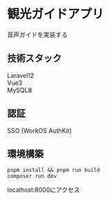 # 観光ガイドアプリ
音声ガイドを実装する  
  
## 技術スタック
Laravel12  
Vue3  
MySQL8
  
## 認証
SSO (WorkOS AuthKit)  

## 環境構築
```
pnpm install && pnpm run build
composer run dev
```
localhost:8000にアクセス  